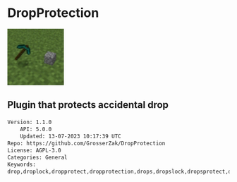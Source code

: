 # DropProtection
<img src="https://raw.githubusercontent.com/GrosserZak/DropProtection/19042ba929f1400b4722fd1527919e8146ab0ba0/DropProtection.gif" width="128" height="128" />

## Plugin that protects accidental drop
```properties
Version: 1.1.0
    API: 5.0.0
    Updated: 13-07-2023 10:17:39 UTC
Repo: https://github.com/GrosserZak/DropProtection
License: AGPL-3.0
Categories: General
Keywords: drop,droplock,dropprotect,dropprotection,drops,dropslock,dropsprotect,dropsprotection,lock,protect,protection
```